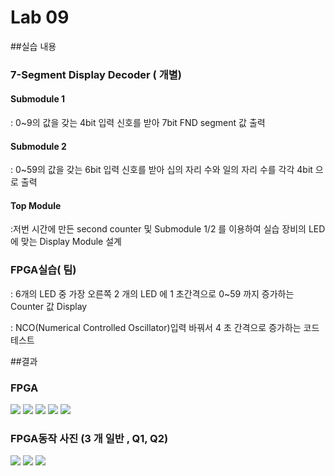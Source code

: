 
# Lab 09
##실습 내용
### **7-Segment Display Decoder ( 개별)**
#### **Submodule 1**
: 0~9의 값을 갖는 4bit 입력 신호를 받아 7bit FND segment 값 출력
#### **Submodule 2**
: 0~59의 값을 갖는 6bit 입력 신호를 받아 십의 자리 수와 일의 자리 수를 각각 4bit 으로 출력
#### **Top Module**
:저번 시간에 만든 second counter 및 Submodule 1/2 를 이용하여 실습 장비의 LED 에 맞는 Display Module 설계
### FPGA실습( 팀)
: 6개의 LED 중 가장 오른쪽 2 개의 LED 에 1 초간격으로 0~59 까지 증가하는 Counter 값 Display

: NCO(Numerical Controlled Oscillator)입력 바꿔서 4 초 간격으로 증가하는 코드 테스트


##결과
### **FPGA**
![](https://github.com/wnyoung/LogicDesign/blob/master/Practice06/fnd_dec.JPG)
![](https://github.com/wnyoung/LogicDesign/blob/master/Practice06/top_nco_disp.JPG)
![](https://github.com/wnyoung/LogicDesign/blob/master/Practice06/tb.JPG)
![](https://github.com/wnyoung/LogicDesign/blob/master/Practice06/wave.JPG)
![](https://github.com/wnyoung/LogicDesign/blob/master/Practice06/genclock%26nco_cnt.JPG)


### **FPGA동작 사진 (3 개 일반 , Q1, Q2)**
![](https://github.com/wnyoung/LogicDesign/blob/master/Practice06/03.jpg)
![](https://github.com/wnyoung/LogicDesign/blob/master/Practice06/02.jpg)
![](https://github.com/wnyoung/LogicDesign/blob/master/Practice06/1.jpg)


<!--stackedit_data:
eyJoaXN0b3J5IjpbLTEyMTEzMTQxNV19
-->
